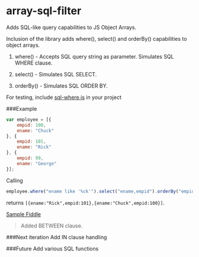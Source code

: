 # array-sql-filter
Adds SQL-like query capabilities to JS Object Arrays.

Inclusion of the library adds where(), select() and orderBy() capabilities to object arrays.

1. where() - Accepts SQL query string as parameter. Simulates SQL WHERE clause.

2. select() - Simulates SQL SELECT.

3. orderBy() - Simulates SQL ORDER BY.



For testing, include [sql-where.js](https://github.com/krishnakumar-m/array-sql-filter/blob/master/src/sql-where.js) in your project

###Example
```javascript
var employee = [{
    empid: 100,
    ename: "Chuck"
}, {
    empid: 101,
    ename: "Rick"
}, {
    empid: 99,
    ename: "George"
}];
```

Calling 
```javascript
employee.where("ename like '%ck'").select("ename,empid").orderBy("empid desc")
```
returns `[{ename:"Rick",empid:101},{ename:"Chuck",empid:100}]`.


[Sample Fiddle](http://jsfiddle.net/krishnakumarm777/dgeLn5wa/13/)


>Added BETWEEN clause.

###Next iteration 
Add IN clause handling

###Future 
Add various SQL functions 
